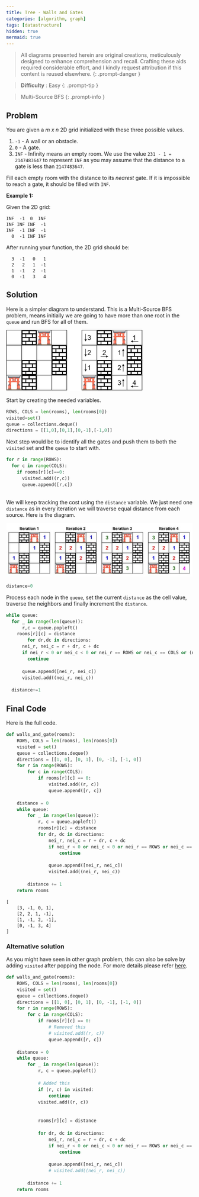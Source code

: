 ```yaml
---
title: Tree - Walls and Gates
categories: [algorithm, graph]
tags: [datastructure]
hidden: true
mermaid: true
---
```


> All diagrams presented herein are original creations, meticulously designed to enhance comprehension and recall. Crafting these aids required considerable effort, and I kindly request attribution if this content is reused elsewhere.
{: .prompt-danger }

> **Difficulty** :  Easy
{: .prompt-tip }

> Multi-Source BFS
{: .prompt-info }

## Problem

You are given a *m x n* 2D grid initialized with these three possible values.

1. `-1` - A wall or an obstacle.
2. `0` - A gate.
3. `INF` - Infinity means an empty room. We use the value `231 - 1 = 2147483647` to represent `INF` as you may assume that the distance to a gate is less than `2147483647`.

Fill each empty room with the distance to its *nearest* gate. If it is impossible to reach a gate, it should be filled with `INF`.

**Example 1:**

Given the 2D grid:

```
INF  -1  0  INF
INF INF INF  -1
INF  -1 INF  -1
  0  -1 INF INF
```

After running your function, the 2D grid should be:

```
  3  -1   0   1
  2   2   1  -1
  1  -1   2  -1
  0  -1   3   4
```

## Solution

Here is a simpler diagram to understand. This is a Multi-Source BFS problem, means initially we are going to have more than one root in the `queue` and run BFS for all of them. 

![image-20240504181832991](../assets/img/image-20240504181832991.png)

Start by creating the needed variables.

```python
ROWS, COLS = len(rooms), len(rooms[0])
visited=set()
queue = collections.deque()
directions = [[1,0],[0,1],[0,-1],[-1,0]]
```

Next step would be to identify all the gates and push them to both the `visited` set and the `queue` to start with.

```python
for r in range(ROWS):
  for c in range(COLS):
    if rooms[r][c]==0:
      visited.add((r,c))
      queue.append([r,c])
      
```

We will keep tracking the cost using the `distance` variable. We just need one `distance` as in every iteration we will traverse equal distance from each source. Here is the diagram.

![image-20240505013719015](../assets/img/image-20240505013719015.jpg)

```python
distance=0
```

Process each node in the `queue`, set the current `distance` as the cell value, traverse the neighbors and finally increment the `distance`.

```python
while queue:
  for _ in range(len(queue)):
	  r,c = queue.popleft()
    rooms[r][c] = distance
		for dr,dc in directions:
      nei_r, nei_c = r + dr, c + dc
      if nei_r < 0 or nei_c < 0 or nei_r == ROWS or nei_c == COLS or (nei_r, nei_c) in visited or rooms[nei_r][nei_c] == -1:
        continue
      
      queue.append([nei_r, nei_c])
      visited.add((nei_r, nei_c))
      
  distance+=1
```

## Final Code

Here is the full code.

```python
def walls_and_gate(rooms):
    ROWS, COLS = len(rooms), len(rooms[0])
    visited = set()
    queue = collections.deque()
    directions = [[1, 0], [0, 1], [0, -1], [-1, 0]]
    for r in range(ROWS):
        for c in range(COLS):
            if rooms[r][c] == 0:
                visited.add((r, c))
                queue.append([r, c])

    distance = 0
    while queue:
        for _ in range(len(queue)):
            r, c = queue.popleft()
            rooms[r][c] = distance
            for dr, dc in directions:
                nei_r, nei_c = r + dr, c + dc
                if nei_r < 0 or nei_c < 0 or nei_r == ROWS or nei_c == COLS or (nei_r, nei_c) in visited or rooms[nei_r][nei_c] == -1:
                    continue

                queue.append([nei_r, nei_c])
                visited.add((nei_r, nei_c))

        distance += 1
    return rooms
```

```
[
	[3, -1, 0, 1], 
	[2, 2, 1, -1], 
	[1, -1, 2, -1], 
	[0, -1, 3, 4]
]
```

### Alternative solution

As you might have seen in other graph problem, this can also be solve by adding `visited` after popping the node. For more details please refer [here](https://adeveloperdiary.com/algorithm/graph/swim-in-rising-water/). 

```python
def walls_and_gate(rooms):
    ROWS, COLS = len(rooms), len(rooms[0])
    visited = set()
    queue = collections.deque()
    directions = [[1, 0], [0, 1], [0, -1], [-1, 0]]
    for r in range(ROWS):
        for c in range(COLS):
            if rooms[r][c] == 0:
              	# Removed this
                # visited.add((r, c))
                queue.append([r, c])

    distance = 0
    while queue:
        for _ in range(len(queue)):
            r, c = queue.popleft()
            
            # Added this
            if (r, c) in visited:
                continue
            visited.add((r, c))
            
            
            rooms[r][c] = distance
            
            for dr, dc in directions:
                nei_r, nei_c = r + dr, c + dc
                if nei_r < 0 or nei_c < 0 or nei_r == ROWS or nei_c == COLS or (nei_r, nei_c) in visited or rooms[nei_r][nei_c] == -1:
                    continue

                queue.append([nei_r, nei_c])
                # visited.add((nei_r, nei_c))

        distance += 1
    return rooms
```





